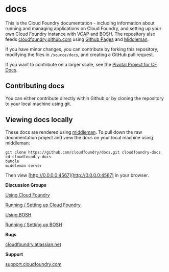 docs
====

This is the Cloud Foundry documentation - including information about running and managing applications on Cloud Foundry, and setting up your own Cloud Foundry instance with VCAP and BOSH. The repository also feeds [cloudfoundry.github.com](http://cloudfoundry.github.com) using [Github Pages](http://pages.github.com/) and [Middleman](http://middlemanapp.com/).

If you have minor changes, you can contribute by forking this repository, modifying the files in `/source/docs`, and creating a GitHub pull request.

If you want to contribute on a larger scale, see the [Pivotal Project for CF Docs](https://www.pivotaltracker.com/projects/713283#).

## Contributing docs

You can either contribute directly within Github or by cloning the repository to your local machine using git.


## Viewing docs locally

These docs are rendered using [middleman](https://github.com/middleman/middleman). To pull down the raw documentation project and view the docs on your local machine using middleman:

```
git clone https://github.com/cloudfoundry/docs.git cloudfoundry-docs
cd cloudfoundry-docs
bundle
middleman server
```

Then view [http://0.0.0.0:4567](http://0.0.0.0:4567) in your browser.

**Discussion Groups**

[Using Cloud Foundry](http://stackoverflow.com/questions/tagged/cloudfoundry)

[Running / Setting up Cloud Foundry](https://groups.google.com/a/cloudfoundry.org/forum/?fromgroups#!forum/vcap-dev)

[Using BOSH](https://groups.google.com/a/cloudfoundry.org/forum/?fromgroups#!forum/bosh-users)

[Running / Setting up BOSH](https://groups.google.com/a/cloudfoundry.org/forum/?fromgroups#!forum/bosh-dev)

**Bugs**

[cloudfoundry.atlassian.net](http://cloudfoundry.atlassian.net/)

**Support**

[support.cloudfoundry.com](http://support.cloudfoundry.com)


